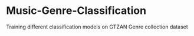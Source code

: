 # Music-Genre-Classification
Training different classification models on GTZAN Genre collection dataset
